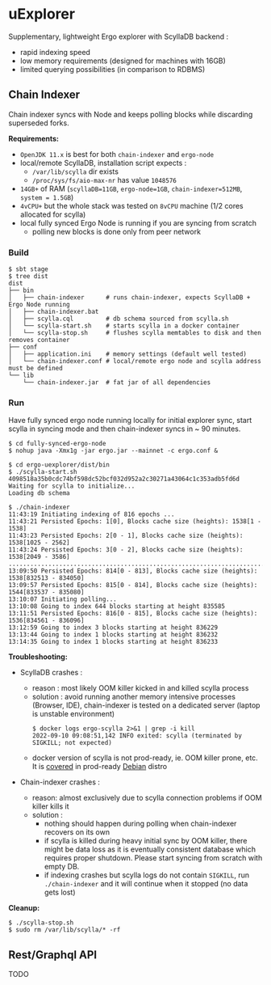 # uExplorer

Supplementary, lightweight Ergo explorer with ScyllaDB backend :
  - rapid indexing speed
  - low memory requirements (designed for machines with 16GB)
  - limited querying possibilities (in comparison to RDBMS)

## Chain Indexer

Chain indexer syncs with Node and keeps polling blocks while discarding superseded forks.

**Requirements:**
  - `OpenJDK 11.x` is best for both `chain-indexer` and `ergo-node`
  - local/remote ScyllaDB, installation script expects :
      - `/var/lib/scylla` dir exists
      - `/proc/sys/fs/aio-max-nr` has value `1048576`
  - `14GB+` of RAM (`scyllaDB=11GB`, `ergo-node=1GB`, `chain-indexer=512MB`, `system = 1.5GB`)
  - `4vCPU+` but the whole stack was tested on `8vCPU` machine (1/2 cores allocated for scylla)
  - local fully synced Ergo Node is running if you are syncing from scratch
      - polling new blocks is done only from peer network

### Build

```
$ sbt stage
$ tree dist
dist
├── bin
│   ├── chain-indexer      # runs chain-indexer, expects ScyllaDB + Ergo Node running
│   ├── chain-indexer.bat
│   ├── scylla.cql         # db schema sourced from scylla.sh
│   └── scylla-start.sh    # starts scylla in a docker container
│   └── scylla-stop.sh     # flushes scylla memtables to disk and then removes container
├── conf
│   ├── application.ini    # memory settings (default well tested)
│   └── chain-indexer.conf # local/remote ergo node and scylla address must be defined
└── lib
    └── chain-indexer.jar  # fat jar of all dependencies
```

### Run

Have fully synced ergo node running locally for initial explorer sync,
start scylla in syncing mode and then chain-indexer syncs in ~ 90 minutes.
```
$ cd fully-synced-ergo-node
$ nohup java -Xmx1g -jar ergo.jar --mainnet -c ergo.conf &

$ cd ergo-uexplorer/dist/bin
$ ./scylla-start.sh
4098518a35b0cdc74bf598dc52bcf032d952a2c30271a43064c1c353adb5fd6d
Waiting for scylla to initialize...
Loading db schema

$ ./chain-indexer
11:43:19 Initiating indexing of 816 epochs ...
11:43:21 Persisted Epochs: 1[0], Blocks cache size (heights): 1538[1 - 1538]
11:43:23 Persisted Epochs: 2[0 - 1], Blocks cache size (heights): 1538[1025 - 2562]
11:43:24 Persisted Epochs: 3[0 - 2], Blocks cache size (heights): 1538[2049 - 3586]
.......................................................................
13:09:50 Persisted Epochs: 814[0 - 813], Blocks cache size (heights): 1538[832513 - 834050]
13:09:57 Persisted Epochs: 815[0 - 814], Blocks cache size (heights): 1544[833537 - 835080]
13:10:07 Initiating polling...
13:10:08 Going to index 644 blocks starting at height 835585
13:11:51 Persisted Epochs: 816[0 - 815], Blocks cache size (heights): 1536[834561 - 836096]
13:12:59 Going to index 3 blocks starting at height 836229
13:13:44 Going to index 1 blocks starting at height 836232
13:14:35 Going to index 1 blocks starting at height 836233
```

**Troubleshooting:**

-  ScyllaDB crashes :
      - reason : most likely OOM killer kicked in and killed scylla process
      - solution : avoid running another memory intensive processes (Browser, IDE),
                 chain-indexer is tested on a dedicated server (laptop is unstable environment)
        ```
        $ docker logs ergo-scylla 2>&1 | grep -i kill
        2022-09-10 09:08:51,142 INFO exited: scylla (terminated by SIGKILL; not expected)
        ```
    - docker version of scylla is not prod-ready, ie. OOM killer prone, etc. It is [covered](https://github.com/scylladb/scylladb/blob/60e8f5743cc777882c6b53fa04a0e82c8ae862b2/dist/common/systemd/scylla-server.service#L25)
      in prod-ready [Debian](https://github.com/scylladb/scylladb/tree/60e8f5743cc777882c6b53fa04a0e82c8ae862b2/dist/debian) distro

- Chain-indexer crashes :
    - reason: almost exclusively due to scylla connection problems if OOM killer kills it
    - solution :
        - nothing should happen during polling when chain-indexer recovers on its own
        - if scylla is killed during heavy initial sync by OOM killer,
          there might be data loss as it is eventually consistent database
          which requires proper shutdown. Please start syncing from scratch with empty DB.
        - if indexing crashes but scylla logs do not contain `SIGKILL`,
          run `./chain-indexer` and it will continue when it stopped (no data gets lost)

**Cleanup:**
```
$ ./scylla-stop.sh
$ sudo rm /var/lib/scylla/* -rf
```

## Rest/Graphql API

TODO
